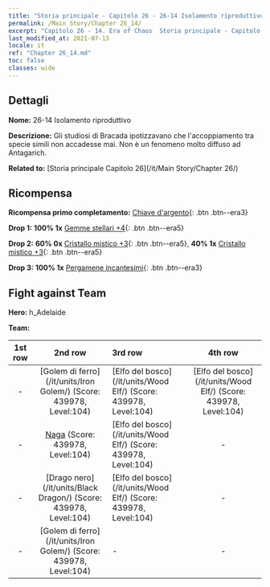 ```yaml
---
title: "Storia principale - Capitolo 26 - 26-14 Isolamento riproduttivo"
permalink: /Main Story/Chapter 26_14/
excerpt: "Capitolo 26 - 14. Era of Chaos  Storia principale - Capitolo 26_14. 26-14 Isolamento riproduttivo"
last_modified_at: 2021-07-13
locale: it
ref: "Chapter 26_14.md"
toc: false
classes: wide
---
```


## Dettagli

 **Nome:** 26-14 Isolamento riproduttivo

 **Descrizione:** Gli studiosi di Bracada ipotizzavano che l'accoppiamento tra specie simili non accadesse mai. Non è un fenomeno molto diffuso ad Antagarich.

 **Related to:** [Storia principale Capitolo 26](/it/Main Story/Chapter 26/)

## Ricompensa

 **Ricompensa primo completamento:** [Chiave d'argento](/ItemsIT/con_693/){: .btn .btn--era3}

 **Drop 1:** **100% 1x** [Gemme stellari +4](/ItemsIT/mat_93/){: .btn .btn--era5}

 **Drop 2:** **60% 0x** [Cristallo mistico +3](/ItemsIT/mat_87/){: .btn .btn--era5}, **40% 1x** [Cristallo mistico +3](/ItemsIT/mat_87/){: .btn .btn--era5}

 **Drop 3:** **100% 1x** [Pergamene incantesimi](/ItemsIT/con_694/){: .btn .btn--era3}


## Fight against Team
 **Hero:** h_Adelaide

 **Team:**


  | 1st row | 2nd row | 3rd row | 4th row |
  |:----:|:----:|:----|:----:|
  | - | [Golem di ferro](/it/units/Iron Golem/) (Score: 439978, Level:104)  | [Elfo del bosco](/it/units/Wood Elf/) (Score: 439978, Level:104)  | [Elfo del bosco](/it/units/Wood Elf/) (Score: 439978, Level:104)  |
  | - | [Naga](/it/units/Naga/) (Score: 439978, Level:104)  | [Elfo del bosco](/it/units/Wood Elf/) (Score: 439978, Level:104)  | - |
  | - | [Drago nero](/it/units/Black Dragon/) (Score: 439978, Level:104)  | [Elfo del bosco](/it/units/Wood Elf/) (Score: 439978, Level:104)  | - |
  | - | [Golem di ferro](/it/units/Iron Golem/) (Score: 439978, Level:104)  | - | - |



